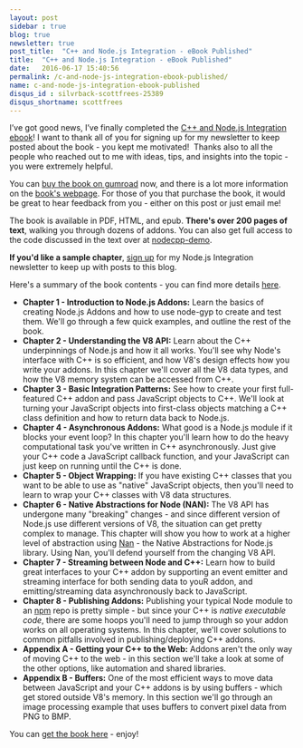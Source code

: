 ```yaml
---
layout: post
sidebar : true
blog: true
newsletter: true
post_title:  "C++ and Node.js Integration - eBook Published"
title:  "C++ and Node.js Integration - eBook Published"
date:   2016-06-17 15:40:56
permalink: /c-and-node-js-integration-ebook-published/
name: c-and-node-js-integration-ebook-published
disqus_id : silvrback-scottfrees-25389
disqus_shortname: scottfrees
---
```

I’ve got good news, I’ve finally completed the [C++ and Node.js Integration ebook](https://gumroad.com/l/dTVf)! I want to thank all of you for signing up for my newsletter to keep posted about the book - you kept me motivated!  Thanks also to all the people who reached out to me with ideas, tips, and insights into the topic - you were extremely helpful.
<!--more-->
You can [buy the book on gumroad](https://gumroad.com/l/dTVf) now, and there is a lot more information on the [book's webpage](/book/).  For those of you that purchase the book, it would be great to hear feedback from you - either on this post or just email me!

The book is available in PDF, HTML, and epub.  **There's over 200 pages of text**, walking you through dozens of addons.  You can also get full access to the code discussed in the text over at [nodecpp-demo](https://github.com/freezer333/nodecpp-demo).  

**If you'd like a sample chapter**, [sign up](http://eepurl.com/bIAQOb) for my Node.js Integration newsletter to keep up with posts to this blog.

Here's a summary of the book contents - you can find more details [here](/book/).

- **Chapter 1 - Introduction to Node.js Addons:**  Learn the basics of creating Node.js Addons and how to use node-gyp to create and test them.  We'll go through a few quick examples, and outline the rest of the book.
-  __Chapter 2 - Understanding the V8 API:__  Learn about the C++ underpinnings of Node.js and how it all works.  You'll see why Node's interface with C++ is so efficient, and how V8's design effects how you write your addons.  In this chapter we'll cover all the V8 data types, and how the V8 memory system can be accessed from C++.
- **Chapter 3 - Basic Integration Patterns:**  See how to create your first full-featured C++ addon and pass JavaScript objects to C++.  We'll look at turning your JavaScript objects into first-class objects matching a C++ class definition and how to return data back to Node.js.
- **Chapter 4 - Asynchronous Addons:**  What good is a Node.js module if it blocks your event loop?  In this chapter you'll learn how to do the heavy computational task you've written in C++ asynchronously.  Just give your C++ code a JavaScript callback function, and your JavaScript can just keep on running until the C++ is done.
- **Chapter 5 - Object Wrapping:**  If you have existing C++ classes that you want to be able to use as "native" JavaScript objects, then you'll need to learn to wrap your C++ classes with V8 data structures.  
- **Chapter 6 - Native Abstractions for Node (NAN):**  The V8 API has undergone many "breaking" changes - and since different version of Node.js use different versions of V8, the situation can get pretty complex to manage.  This chapter will show you how to work at a higher level of abstraction using <a href="https://github.com/nodejs/nan">Nan</a> - the Native Abstractions for Node.js library.  Using Nan, you'll defend yourself from the changing V8 API.
- **Chapter 7 - Streaming between Node and C++:**  Learn how to build great interfaces to your C++ addon by supporting an event emitter and streaming interface for both sending data to youR addon, and emitting/streaming data asynchronously back to JavaScript.
- **Chapter 8 - Publishing Addons:**  Publishing your typical Node module to an <a href="">npm</a> repo is pretty simple - but since your C++ is <i>native executable code</i>, there are some hoops you'll need to jump through so your addon works on all operating systems.  In this chapter, we'll cover solutions to common pitfalls involved in publishing/deploying C++ addons.
- **Appendix A - Getting your C++ to the Web:**  Addons aren't the only way of moving C++ to the web - in this section we'll take a look at some of the other options, like automation and shared libraries.
- **Appendix B - Buffers:**  One of the most efficient ways to move data between JavaScript and your C++ addons is by using buffers - which get stored outside V8's memory.  In this section we'll go through an image processing example that uses buffers to convert pixel data from PNG to BMP.

You can [get the book here](https://gumroad.com/l/dTVf) - enjoy!